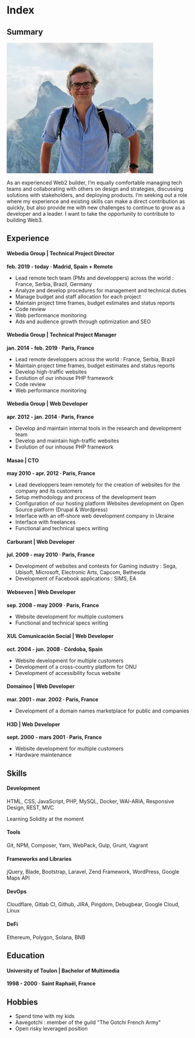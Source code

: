 # Index

## Summary

![Hello World! ](.gitbook/assets/hello.jpg)

As an experienced Web2 builder, I’m equally comfortable managing tech teams and collaborating with others on design and strategies, discussing solutions with stakeholders, and deploying products. I’m seeking out a role where my experience and existing skills can make a direct contribution as quickly, but also provide me with new challenges to continue to grow as a developer and a leader.  I want to take the opportunity to contribute to building Web3.

## Experience

#### Webedia Group | Technical Project Director

**feb. 2019 - today · Madrid, Spain + Remote**

* Lead remote tech team (PMs and developpers) across the world : France, Serbia, Brazil, Germany
* Analyze and develop procedures for management and technical duties
* Manage budget and staff allocation for each project
* Maintain project time frames, budget estimates and status reports
* Code review
* Web performance monitoring
* Ads and audience growth through optimization and SEO

#### Webedia Group | Technical Project Manager

**jan. 2014 - feb. 2019 · Paris, France**

* Lead remote developpers across the world : France, Serbia, Brazil
* Maintain project time frames, budget estimates and status reports
* Develop high-traffic websites
* Evolution of our inhouse PHP framework
* Code review
* Web performance monitoring

#### Webedia Group | **Web Developer**

**apr. 2012 - jan. 2014 · Paris, France**

* Develop and maintain internal tools in the research and development team
* Develop and maintain high-traffic websites
* Evolution of our inhouse PHP framework

#### Masao | CTO

**may 2010 - apr. 2012 · Paris, France**

* Lead developpers team remotely for the creation of websites for the company and its customers
* Setup methodology and process of the development team
* Configuration of our hosting platform Websites development on Open Source platform (Drupal & Wordpress)
* Interface with an off-shore web development company in Ukraine
* Interface with freelances
* Functional and technical specs writing

#### Carburant | Web Developer

**jul. 2009 - may 2010 · Paris, France**

* Development of websites and contests for Gaming industry : Sega, Ubisoft, Microsoft, Electronic Arts, Capcom, Bethesda
* Development of Facebook applications : SIMS, EA

#### **Webseven | Web Developer**

**sep. 2008 - may 2009 · Paris, France**

* Website development for multiple customers
* Functional and technical specs writing

#### XUL Comunicación Social **| Web Developer**

**oct. 2004 - jun. 2008 · Córdoba, Spain**

* Website development for multiple customers
* Development of a cross-country platform for ONU
* Development of accessibility focus website

#### Domainoo | Web Developer

**mar. 2001 - mar. 2002 · Paris, France**

* Development of a domain names marketplace for public and companies

#### H3D | Web Developer

**sept. 2000 - mars 2001 · Paris, France**

* Website development for multiple customers
* Hardware maintenance

## Skills

#### **Development**

HTML, CSS, JavaScript, PHP, MySQL, Docker, WAI-ARIA, Responsive Design, REST, MVC

Learning Solidity at the moment

#### Tools

Git, NPM, Composer, Yarn, WebPack, Gulp, Grunt, Vagrant

#### **Frameworks and Libraries**

jQuery, Blade, Bootstrap, Laravel, Zend Framework, WordPress, Google Maps API

#### **DevOps**

Cloudflare, Gitlab CI, Github, JIRA, Pingdom, Debugbear, Google Cloud, Linux

#### **DeFi**

Ethereum, Polygon, Solana, BNB

## Education

#### University of Toulon | Bachelor of Multimedia

**1998 - 2000 · Saint Raphaël, France**

## Hobbies

* Spend time with my kids
* Aavegotchi : member of the guild "The Gotchi French Army"
* Open risky leveraged position
